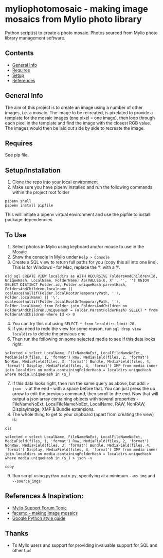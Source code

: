 # myliophotomosaic - making image mosaics from Mylio photo library
Python script(s) to create a photo mosaic. Photos sourced from Mylio photo library management software.

## Contents
* [General Info](#general-info)
* [Requires](#requires)
* [Setup](#setup)
* [References](#references)

## General Info
The aim of this project is to create an image using a number of other images, i.e. a mosaic. The image to be recreated, is pixelated to provide a template for the mosaic images (one pixel = one image), then loop through each pixel in the template and find the image with the closest RGB value. The images would then be laid out side by side to recreate the image.

## Requires
See pip file.

## Setup/Installation
1. Clone the repo into your local environment
2. Make sure you have pipenv installed and run the following commands within the project root folder
```
pipenv shell
pipenv install pipfile
```
This will initiate a pipenv virtual environment and use the pipfile to install package dependencies

## To Use
1. Select photos in Mylio using keyboard and/or mouse to use in the Mosaic
2. Show the console in Mylio under `Help > Console`
3. Create a SQL view to return full paths for you (copy this all into one line). This is for Windows - for Mac, replace the ‘\’ with a ‘/’.
```
old_sql CREATE VIEW localdirs as WITH RECURSIVE FoldersAndChildren(Id, UniqueHash, LocalName, FolderName) AS(VALUES(0, X'', '', '') UNION SELECT DISTINCT Folder.id, Folder.uniqueHash parentHash, FoldersAndChildren.localname || coalesce(nullif(Folder.localRootOrTemporaryPath, ''), Folder.localName) || '\', coalesce(nullif(Folder.localRootOrTemporaryPath, ''), Folder.localName) from Folder join FoldersAndChildren on FoldersAndChildren.UniqueHash = Folder.ParentFolderHash) SELECT * from FoldersAndChildren where Id <> 0
```
4. You can try this out using `SELECT * from localdirs limit 20`
5. If you need to redo the view for some reason, run `sql drop view localdirs` to delete the previous one
6. Then run the following on some selected media to see if this data looks right:
```
selected > select LocalName, FileNameNoExt, LocalFileNameNoExt, MediaField(files, 1, 'format') Raw, MediaField(files, 2, 'format') NonRaw, MediaField(files, 3, 'format') Bundle, MediaField(files, 4, 'format') Display, MediaField(files, 4, 'format') XMP from media inner join localdirs on media.containingFolderHash = localdirs.uniqueHash where media.uniqueHash in ($_)
```
7.  If this data looks right, then run the same query as above, but add: `> json -v` at the end - with a space before that. You can just press the up arrow to edit the previous command, then scroll to the end. Now that will output a json array containing objects with several properties - FileNameNoExt, LocalFileNameNoExt, LocalName, RAW, NonRAW, DisplayImage, XMP & Bundle extensions.
8. The whole thing to get to your clipboard (apart from creating the view) is:
```
cls

selected > select LocalName, FileNameNoExt, LocalFileNameNoExt, MediaField(files, 1, 'format') Raw, MediaField(files, 2, 'format') NonRaw, MediaField(files, 3, 'format') Bundle, MediaField(files, 4, 'format') Display, MediaField(files, 4, 'format') XMP from media inner join localdirs on media.containingFolderHash = localdirs.uniqueHash where media.uniqueHash in ($_) > json -v

copy
```
9. Run script using `python main.py`, specifying at a minimum `--mo_img` and `--source_imgs`


## References & Inspiration:
- [Mylio Support Forum Topic](https://forum.mylio.com/t/list-of-file-path-and-names-for-search-or-filter-results/6093/4)
- [facemo - making image mosaics](https://github.com/MstrFunkBass/facemo)
- [Google Python style guide](https://google.github.io/styleguide/pyguide.html)

## Thanks
- To Mylio users and support for providing invaluable support for SQL and other tips